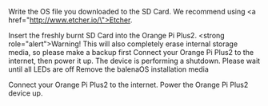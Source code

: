 Write the OS file you downloaded to the SD Card. We recommend using <a href=\"http://www.etcher.io/\">Etcher</a>.

Insert the freshly burnt SD Card into the Orange Pi Plus2.
<strong role=\"alert\">Warning!</strong> This will also completely erase internal storage media, so please make a backup first
Connect your Orange Pi Plus2 to the internet, then power it up.
The device is performing a shutdown. Please wait until all LEDs are off
Remove the balenaOS installation media

Connect your Orange Pi Plus2 to the internet. Power the Orange Pi Plus2 device up.